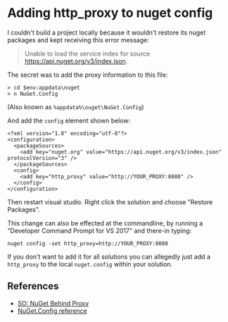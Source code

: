 ﻿# Adding http_proxy to nuget config

I couldn't build a project locally because it wouldn't restore its nuget packages and kept receiving this error message:

> Unable to load the service index for source https://api.nuget.org/v3/index.json.

The secret was to add the proxy information to this file:


	> cd $env:appdata\nuget
	> n NuGet.Config


(Also known as `%appdata%\nuget\NuGet.Config`)


And add the `config` element shown below:


	<?xml version="1.0" encoding="utf-8"?>
	<configuration>
	  <packageSources>
		<add key="nuget.org" value="https://api.nuget.org/v3/index.json" protocolVersion="3" />
	  </packageSources>
	  <config>
		<add key="http_proxy" value="http://YOUR_PROXY:8080" />
	  </config>
	</configuration>

Then restart visual studio. Right click the solution and choose "Restore Packages".

This change can also be effected at the commandline, by running a "Developer Command Prompt for VS 2017" and there-in typing:

	nuget config -set http_proxy=http://YOUR_PROXY:8080



If you don't want to add it for all solutions you can allegedly just add a `http_proxy` to the local `nuget.config` within your solution.

## References

 * [SO: NuGet Behind Proxy](https://stackoverflow.com/questions/9232160/nuget-behind-proxy)
 * [NuGet.Config reference](https://docs.microsoft.com/en-us/nuget/schema/nuget-config-file)